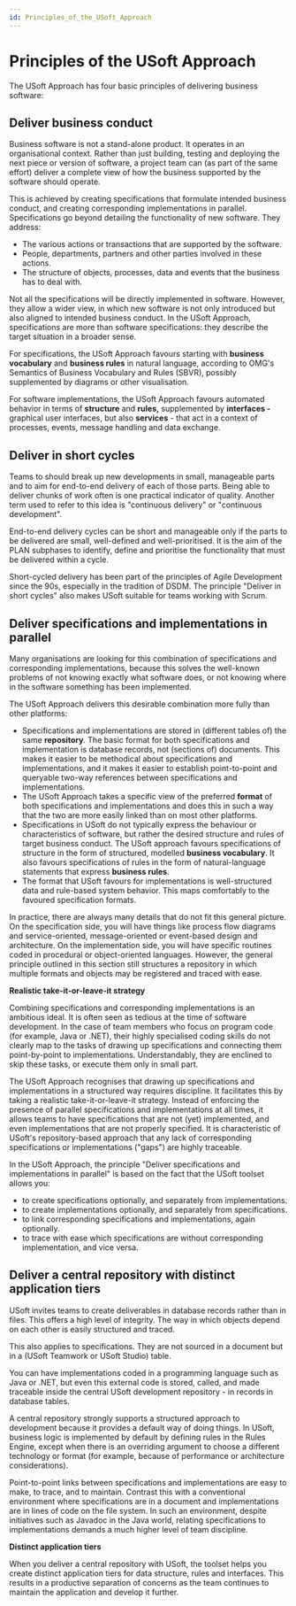 ```yaml
---
id: Principles_of_the_USoft_Approach
---
```


# Principles of the USoft Approach

The USoft Approach has four basic principles of delivering business software:

## Deliver business conduct

Business software is not a stand-alone product. It operates in an organisational context. Rather than just building, testing and deploying the next piece or version of software, a project team can (as part of the same effort) deliver a complete view of how the business supported by the software should operate.

This is achieved by creating specifications that formulate intended business conduct, and creating corresponding implementations in parallel. Specifications go beyond detailing the functionality of new software. They address:

- The various actions or transactions that are supported by the software.
- People, departments, partners and other parties involved in these actions.
- The structure of objects, processes, data and events that the business has to deal with.

Not all the specifications will be directly implemented in software. However, they allow a wider view, in which new software is not only introduced but also aligned to intended business conduct. In the USoft Approach, specifications are more than software specifications: they describe the target situation in a broader sense.

For specifications, the USoft Approach favours starting with **business vocabulary** and **business rules** in natural language, according to OMG's Semantics of Business Vocabulary and Rules (SBVR), possibly supplemented by diagrams or other visualisation.

For software implementations, the USoft Approach favours automated behavior in terms of **structure** and **rules,** supplemented by **interfaces -** graphical user interfaces, but also **services** - that act in a context of processes, events, message handling and data exchange.

## Deliver in short cycles

Teams to should break up new developments in small, manageable parts and to aim for end-to-end delivery of each of those parts. Being able to deliver chunks of work often is one practical indicator of quality. Another term used to refer to this idea is "continuous delivery" or "continuous development".

End-to-end delivery cycles can be short and manageable only if the parts to be delivered are small, well-defined and well-prioritised. It is the aim of the PLAN subphases to identify, define and prioritise the functionality that must be delivered within a cycle.

Short-cycled delivery has been part of the principles of Agile Development since the 90s, especially in the tradition of DSDM. The principle "Deliver in short cycles" also makes USoft suitable for teams working with Scrum.

## Deliver specifications and implementations in parallel

Many organisations are looking for this combination of specifications and corresponding implementations, because this solves the well-known problems of not knowing exactly what software does, or not knowing where in the software something has been implemented.

The USoft Approach delivers this desirable combination more fully than other platforms:

- Specifications and implementations are stored in (different tables of) the same **repository**. The basic format for both specifications and implementation is database records, not (sections of) documents. This makes it easier to be methodical about specifications and implementations, and it makes it easier to establish point-to-point and queryable two-way references between specifications and implementations.
- The USoft Approach takes a specific view of the preferred **format** of both specifications and implementations and does this in such a way that the two are more easily linked than on most other platforms.
- Specifications in USoft do not typically express the behaviour or characteristics of software, but rather the desired structure and rules of target business conduct. The USoft approach favours specifications of structure in the form of structured, modelled **business vocabulary**. It also favours specifications of rules in the form of natural-language statements that express **business rules**.  
- The format that USoft favours for implementations is well-structured data and rule-based system behavior. This maps comfortably to the favoured specification formats.

In practice, there are always many details that do not fit this general picture. On the specification side, you will have things like process flow diagrams and service-oriented, message-oriented or event-based design and architecture. On the implementation side, you will have specific routines coded in procedural or object-oriented languages. However, the general principle outlined in this section still structures a repository in which multiple formats and objects may be registered and traced with ease.

**Realistic take-it-or-leave-it strategy**

Combining specifications and corresponding implementations is an ambitious ideal. It is often seen as tedious at the time of software development. In the case of team members who focus on program code (for example, Java or .NET), their highly specialised coding skills do not clearly map to the tasks of drawing up specifications and connecting them point-by-point to implementations. Understandably, they are enclined to skip these tasks, or execute them only in small part.

The USoft Approach recognises that drawing up specifications and implementations in a structured way requires discipline. It facilitates this by taking a realistic take-it-or-leave-it strategy. Instead of enforcing the presence of parallel specifications and implementations at all times, it allows teams to have specifications that are not (yet) implemented, and even implementations that are not properly specified. It is characteristic of USoft's repository-based approach that any lack of corresponding specifications or implementations ("gaps") are highly traceable.

In the USoft Approach, the principle "Deliver specifications and implementations in parallel" is based on the fact that the USoft toolset allows you:

- to create specifications optionally, and separately from implementations.
- to create implementations optionally, and separately from specifications.
- to link corresponding specifications and implementations, again optionally.
- to trace with ease which specifications are without corresponding implementation, and vice versa.

## Deliver a central repository with distinct application tiers

USoft invites teams to create deliverables in database records rather than in files. This offers a high level of integrity. The way in which objects depend on each other is easily structured and traced.

This also applies to specifications. They are not sourced in a document but in a (USoft Teamwork or USoft Studio) table.

You can have implementations coded in a programming language such as Java or .NET, but even this external code is stored, called, and made traceable inside the central USoft development repository - in records in database tables.

A central repository strongly supports a structured approach to development because it provides a default way of doing things. In USoft, business logic is implemented by default by defining rules in the Rules Engine, except when there is an overriding argument to choose a different technology or format (for example, because of performance or architecture considerations).

Point-to-point links between specifications and implementations are easy to make, to trace, and to maintain. Contrast this with a conventional environment where specifications are in a document and implementations are in lines of code on the file system. In such an environment, despite initiatives such as Javadoc in the Java world, relating specifications to implementations demands a much higher level of team discipline.

**Distinct application tiers**

When you deliver a central repository with USoft, the toolset helps you create distinct application tiers for data structure, rules and interfaces. This results in a productive separation of concerns as the team continues to maintain the application and develop it further.